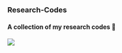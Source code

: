### Research-Codes
#### A collection of my research codes :crocodile:
![](https://github.com/Research-Codes/etc/club-penguin.gif)
